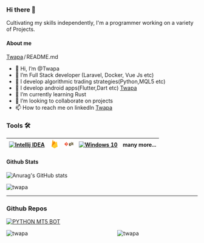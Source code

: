 
### Hi there 👋

Cultivating my skills independently, I'm a programmer working on a variety of  Projects.

#### About me
  <div class="text-mono text-small mb-3">
        <a href="/twapa" class="no-underline Link--primary">Twapa</a><span class="color-fg-muted d-inline-block" style="padding:0px 2px;">/</span>README<span class="color-fg-muted">.md</span>
      </div>
<ul>
<li><g-emoji class="g-emoji" alias="wave" fallback-src="https://github.githubassets.com/images/icons/emoji/unicode/1f44b.png">👋</g-emoji> Hi, I’m @Twapa</li>
<li><g-emoji class="g-emoji" alias="eyes" fallback-src="https://github.githubassets.com/images/icons/emoji/unicode/1f440.png">👀</g-emoji> I’m  Full Stack developer (Laravel, Docker, Vue Js etc)</li>
<li><g-emoji class="g-emoji" alias="eyes" fallback-src="https://github.githubassets.com/images/icons/emoji/unicode/1f440.png">👀</g-emoji> I develop algorithmic trading strategies(Python,MQL5 etc)</li>
<li><g-emoji class="g-emoji" alias="eyes" fallback-src="https://github.githubassets.com/images/icons/emoji/unicode/1f440.png">💞️</g-emoji> I develop android apps(Flutter,Dart etc) <a href="https://play.google.com/store/apps/developer?id=Mathewz" rel="MY APPS">Twapa</a></li> 
<li><g-emoji class="g-emoji" alias="seedling" fallback-src="https://github.githubassets.com/images/icons/emoji/unicode/1f331.png">🌱</g-emoji> I’m currently learning Rust </li>
<li><g-emoji class="g-emoji" alias="revolving_hearts" fallback-src="https://github.githubassets.com/images/icons/emoji/unicode/1f49e.png">💞️</g-emoji> I’m looking to collaborate on projects</li>
<li><g-emoji class="g-emoji" alias="mailbox" fallback-src="https://github.githubassets.com/images/icons/emoji/unicode/1f4eb.png">📫</g-emoji> How to reach me on linkedIn <a href="https://www.linkedin.com/in/twapa/" rel="nofollow">Twapa</a></li>
</ul>

### Tools 🛠️

| [<img src="https://logonoid.com/images/thumbs/intellij-idea-logo.png" alt="Intellij IDEA" width="24">](https://www.jetbrains.com/idea/) |  [<img src="https://raw.githubusercontent.com/github/explore/80688e429a7d4ef2fca1e82350fe8e3517d3494d/topics/firebase/firebase.png" alt="firebase" width="24">](https://firebase.google.com/) | [<img src="https://raw.githubusercontent.com/github/explore/80688e429a7d4ef2fca1e82350fe8e3517d3494d/topics/git/git.png" alt="Git" width="24">](https://git-scm.com/) | [<img src="https://p1.hiclipart.com/preview/479/432/6/microsoft-windows-8-logo-microsoft-windows-logo-png-clipart.jpg" alt="Windows 10" width="24">](https://it.wikipedia.org/wiki/Windows_10) | many more...
|---|---|---|---|---|

#### Github Stats

![Anurag's GitHub stats](https://github-readme-stats.vercel.app/api?username=twapa&show_icons=true&theme=radical)


<div class="Box-body p-4">
<p align="left">
  <img src="https://komarev.com/ghpvc/?username=twapa&label=Profile%200views&color=129e00&style=plastic" alt="twapa" /> </p>
<hr/>


### Github Repos

[![PYTHON MT5 BOT ](https://github-readme-stats.vercel.app/api/pin/?username=twapa&repo=MT5-PYTHON-BOT&show_owner=true&theme=onedark)](https://github.com/Twapa/MT5-PYTHON-BOT)

<span>
  <p><img align="right" width="42%" src="https://github-readme-stats.vercel.app/api/top-langs?username=twapa&show_icons=true&locale=en&layout=compact" alt="twapa" /></p>
<p><img align="left" width="50%" src="https://github-readme-streak-stats.herokuapp.com/?user=twapa" alt="twapa" /></p>
  

</span>









